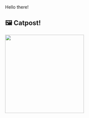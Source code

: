 Hello there!



## 🖼️ Catpost!

<sub>
    <img src="https://cdn2.thecatapi.com/images/avr.jpg" height="256">
</sub>

